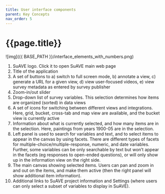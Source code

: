 ```yaml
---
title: User interface components
parent: Key Concepts
nav_order: 5
---
```


# {{page.title}}

![img]({{ BASE_PATH }}/interface_elements_with_numbers.png)

1. SuAVE logo. Click it to open SuAVE main web page
2. Title of the application
3. A set of buttons to a) switch to full screen mode, b) annotate a  view, c) generate a URL for a given view, d) view user-focused videos,  e) view survey metadata as entered by survey publisher
4. Zoom-in/out slider
5. Drop-down list of survey variables. This selection determines how items are organized (sorted) in data views
6. A set of icons for switching between different views and  integrations. Here, grid, bucket, cross-tab and map view are available,  and the bucket view is currently active
7. Information about what is currently selected, and how many items are in the selection. Here, paintings from years 1900-05 are in the  selection.
8. Left panel is used to search for variables and text, and to select  items to appear in the canvas by using facets. There are different types of facets for multiple-choice/multiple-response, numeric, and date  variables. Further, some variables can be only searchable by text but  won’t appear in the facets (eg responses to open-ended questions), or  will only show up in the information view on the right side.
9. The main canvas showing selected items. Users can pan and zoom in  and out on the items, and make them active (then the right panel will  show additional item information).
10. Additional links to SuAVE project information and Settings (where  users can only select a subset of variables to display in SuAVE).